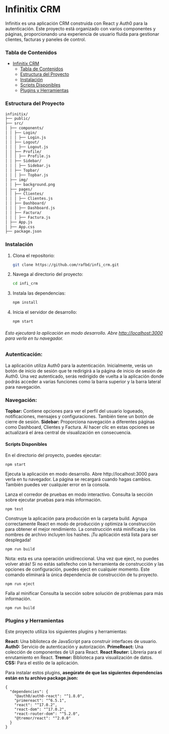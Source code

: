 # Infinitix CRM

Infinitix es una aplicación CRM construida con React y Auth0 para la autenticación. Este proyecto está organizado con varios componentes y páginas, proporcionando una experiencia de usuario fluida para gestionar clientes, facturas y paneles de control.

### Tabla de Contenidos

- [Infinitix CRM](#infinitix-crm)
  - [Tabla de Contenidos](#tabla-de-contenidos)
  - [Estructura del Proyecto](#estructura-del-proyecto)
  - [Instalación](#instalación)
  - [Scripts Disponibles](#scripts-disponibles)
  - [Plugins y Herramientas](#plugins-y-herramientas)

### Estructura del Proyecto

```bash
infinitix/
├── public/
├── src/
│ ├── components/
│ │ ├── Login/
│ │ │ ├── Login.js
│ │ ├── Logout/
│ │ │ ├── Logout.js
│ │ ├── Profile/
│ │ │ ├── Profile.js
│ │ ├── Sidebar/
│ │ │ ├── Sidebar.js
│ │ ├── Topbar/
│ │ │ ├── Topbar.js
│ ├── img/
│ │ ├── background.png
│ ├── pages/
│ │ ├── Clientes/
│ │ │ ├── Clientes.js
│ │ ├── Dashboard/
│ │ │ ├── Dashboard.js
│ │ ├── Factura/
│ │ │ ├── Factura.js
│ ├── App.js
│ ├── App.css
├── package.json

```

### Instalación

1. Clona el repositorio:
   ```bash
   git clone https://github.com/rafbd/infi_crm.git
2. Navega al directorio del proyecto:
    ```bash
    cd infi_crm
3. Instala las dependencias:
    ```bash
    npm install
4. Inicia el servidor de desarrollo:
    ```bash
    npm start

###### Esto ejecutará la aplicación en modo desarrollo. Abre [http://localhost:3000](http://localhost:3000) para verla en tu navegador.

### Autenticación:
La aplicación utiliza Auth0 para la autenticación. Inicialmente, verás un botón de inicio de sesión que te redirigirá a la página de inicio de sesión de Auth0.
Una vez autenticado, serás redirigido de vuelta a la aplicación donde podrás acceder a varias funciones como la barra superior y la barra lateral para navegación.

### Navegación:
**Topbar:** Contiene opciones para ver el perfil del usuario logueado, notificaciones, mensajes y configuraciones. También tiene un botón de cierre de sesión.
**Sidebar:** Proporciona navegación a diferentes páginas como Dashboard, Clientes y Factura. Al hacer clic en estas opciones se actualizará el área central de visualización en consecuencia.

#### Scripts Disponibles
En el directorio del proyecto, puedes ejecutar:
  ```
  npm start
  ```
Ejecuta la aplicación en modo desarrollo.
Abre http://localhost:3000 para verla en tu navegador. La página se recargará cuando hagas cambios.
También puedes ver cualquier error en la consola.

Lanza el corredor de pruebas en modo interactivo.
Consulta la sección sobre ejecutar pruebas para más información.
  ```
  npm test
  ```

Construye la aplicación para producción en la carpeta build.
Agrupa correctamente React en modo de producción y optimiza la construcción para obtener el mejor rendimiento. La construcción está minificada y los nombres de archivo incluyen los hashes.
¡Tu aplicación está lista para ser desplegada!
  ```
  npm run build
  ```

Nota: esta es una operación unidireccional. Una vez que eject, no puedes volver atrás!
Si no estás satisfecho con la herramienta de construcción y las opciones de configuración, puedes eject en cualquier momento. Este comando eliminará la única dependencia de construcción de tu proyecto.
  ```
  npm run eject
  ```
Falla al minificar
Consulta la sección sobre solución de problemas para más información.
  ```
  npm run build 
  ```

### Plugins y Herramientas
Este proyecto utiliza los siguientes plugins y herramientas:

**React:** Una biblioteca de JavaScript para construir interfaces de usuario.
**Auth0:** Servicio de autenticación y autorización.
**PrimeReact:** Una colección de componentes de UI para React.
**React Router:** Librería para el enrutamiento en React.
**Tremor:** Biblioteca para visualización de datos.
**CSS:** Para el estilo de la aplicación.

Para instalar estos plugins, **asegúrate de que las siguientes dependencias están en tu archivo package.json:**
  ```
  {
    "dependencies": {
      "@auth0/auth0-react": "^1.8.0",
      "primereact": "^6.5.1",
      "react": "^17.0.2",
      "react-dom": "^17.0.2",
      "react-router-dom": "^5.2.0",
      "@tremor/react": "^2.0.0"
    }
  }
  ```